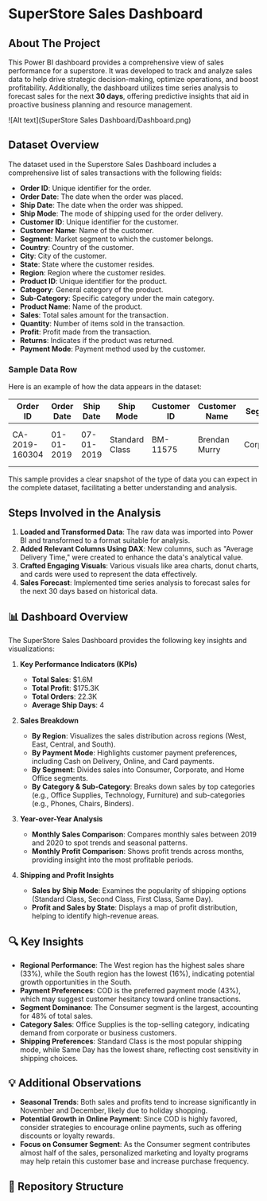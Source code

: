 # SuperStore Sales Dashboard


## About The Project
This Power BI dashboard provides a comprehensive view of sales performance for a superstore. It was developed to track and analyze sales data to help drive strategic decision-making, optimize operations, and boost profitability. Additionally, the dashboard utilizes time series analysis to forecast sales for the next **30 days**, offering predictive insights that aid in proactive business planning and resource management.

![Alt text](SuperStore Sales Dashboard/Dashboard.png)

## Dataset Overview
The dataset used in the Superstore Sales Dashboard includes a comprehensive list of sales transactions with the following fields:

- **Order ID**: Unique identifier for the order.
- **Order Date**: The date when the order was placed.
- **Ship Date**: The date when the order was shipped.
- **Ship Mode**: The mode of shipping used for the order delivery.
- **Customer ID**: Unique identifier for the customer.
- **Customer Name**: Name of the customer.
- **Segment**: Market segment to which the customer belongs.
- **Country**: Country of the customer.
- **City**: City of the customer.
- **State**: State where the customer resides.
- **Region**: Region where the customer resides.
- **Product ID**: Unique identifier for the product.
- **Category**: General category of the product.
- **Sub-Category**: Specific category under the main category.
- **Product Name**: Name of the product.
- **Sales**: Total sales amount for the transaction.
- **Quantity**: Number of items sold in the transaction.
- **Profit**: Profit made from the transaction.
- **Returns**: Indicates if the product was returned.
- **Payment Mode**: Payment method used by the customer.

### Sample Data Row
Here is an example of how the data appears in the dataset:

| Order ID       | Order Date | Ship Date  | Ship Mode       | Customer ID | Customer Name  | Segment   | Country       | City          | State     | Region | Product ID        | Category  | Sub-Category | Product Name                                        | Sales | Quantity | Profit | Returns | Payment Mode |
|----------------|------------|------------|-----------------|-------------|----------------|-----------|---------------|---------------|-----------|--------|-------------------|-----------|--------------|----------------------------------------------------|-------|----------|--------|---------|--------------|
| CA-2019-160304 | 01-01-2019 | 07-01-2019 | Standard Class  | BM-11575    | Brendan Murry  | Corporate | United States | Gaithersburg  | Maryland  | East   | FUR-BO-10004709   | Furniture | Bookcases    | Bush Westfield Collection Bookcases/Medium Cherry | 73.94 | 1        | 28.27  | 0       | Online       |

This sample provides a clear snapshot of the type of data you can expect in the complete dataset, facilitating a better understanding and analysis.


## Steps Involved in the Analysis
1. **Loaded and Transformed Data**: The raw data was imported into Power BI and transformed to a format suitable for analysis.
2. **Added Relevant Columns Using DAX**: New columns, such as "Average Delivery Time," were created to enhance the data's analytical value.
3. **Crafted Engaging Visuals**: Various visuals like area charts, donut charts, and cards were used to represent the data effectively.
4. **Sales Forecast**: Implemented time series analysis to forecast sales for the next 30 days based on historical data.


## 📊 Dashboard Overview

The SuperStore Sales Dashboard provides the following key insights and visualizations:



1. **Key Performance Indicators (KPIs)**
   - **Total Sales**: $1.6M
   - **Total Profit**: $175.3K
   - **Total Orders**: 22.3K
   - **Average Ship Days**: 4

2. **Sales Breakdown**
   - **By Region**: Visualizes the sales distribution across regions (West, East, Central, and South).
   - **By Payment Mode**: Highlights customer payment preferences, including Cash on Delivery, Online, and Card payments.
   - **By Segment**: Divides sales into Consumer, Corporate, and Home Office segments.
   - **By Category & Sub-Category**: Breaks down sales by top categories (e.g., Office Supplies, Technology, Furniture) and sub-categories (e.g., Phones, Chairs, Binders).

3. **Year-over-Year Analysis**
   - **Monthly Sales Comparison**: Compares monthly sales between 2019 and 2020 to spot trends and seasonal patterns.
   - **Monthly Profit Comparison**: Shows profit trends across months, providing insight into the most profitable periods.

4. **Shipping and Profit Insights**
   - **Sales by Ship Mode**: Examines the popularity of shipping options (Standard Class, Second Class, First Class, Same Day).
   - **Profit and Sales by State**: Displays a map of profit distribution, helping to identify high-revenue areas.

## 🔍 Key Insights

- **Regional Performance**: The West region has the highest sales share (33%), while the South region has the lowest (16%), indicating potential growth opportunities in the South.
- **Payment Preferences**: COD is the preferred payment mode (43%), which may suggest customer hesitancy toward online transactions.
- **Segment Dominance**: The Consumer segment is the largest, accounting for 48% of total sales.
- **Category Sales**: Office Supplies is the top-selling category, indicating demand from corporate or business customers.
- **Shipping Preferences**: Standard Class is the most popular shipping mode, while Same Day has the lowest share, reflecting cost sensitivity in shipping choices.

## 💡 Additional Observations

- **Seasonal Trends**: Both sales and profits tend to increase significantly in November and December, likely due to holiday shopping.
- **Potential Growth in Online Payment**: Since COD is highly favored, consider strategies to encourage online payments, such as offering discounts or loyalty rewards.
- **Focus on Consumer Segment**: As the Consumer segment contributes almost half of the sales, personalized marketing and loyalty programs may help retain this customer base and increase purchase frequency.

## 📂 Repository Structure

